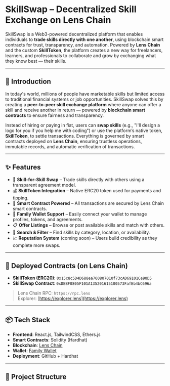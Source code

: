 # SkillSwap – Decentralized Skill Exchange on Lens Chain

SkillSwap is a Web3-powered decentralized platform that enables individuals to **trade skills directly with one another**, using blockchain smart contracts for trust, transparency, and automation. Powered by **Lens Chain** and the custom **SkillToken**, the platform creates a new way for freelancers, learners, and professionals to collaborate and grow by exchanging what they know best — their skills.

---

## 🚀 Introduction

In today's world, millions of people have marketable skills but limited access to traditional financial systems or job opportunities. SkillSwap solves this by creating a **peer-to-peer skill exchange platform** where anyone can offer a skill and receive another in return — powered by **blockchain smart contracts** to ensure fairness and transparency.

Instead of hiring or paying in fiat, users can **swap skills** (e.g., "I'll design a logo for you if you help me with coding") or use the platform’s native token, **SkillToken**, to settle transactions. Everything is governed by smart contracts deployed on **Lens Chain**, ensuring trustless operations, immutable records, and automatic verification of transactions.

---

## ✨ Features

- 🔄 **Skill-for-Skill Swap** – Trade skills directly with others using a transparent agreement model.
- 💰 **SkillToken Integration** – Native ERC20 token used for payments and tipping.
- 🔐 **Smart Contract Powered** – All transactions are secured by Lens Chain smart contracts.
- 👛 **Family Wallet Support** – Easily connect your wallet to manage profiles, tokens, and agreements.
- 📋 **Offer Listings** – Browse or post available skills and match with others.
- 🔎 **Search & Filter** – Find skills by category, location, or availability.
- 📈 **Reputation System** (coming soon) – Users build credibility as they complete more swaps.

---

## 🔗 Deployed Contracts (on Lens Chain)

- **SkillToken (ERC20)**: `0x15c8c5D4D688ea700807010f73cAD69101Ce90D5`
- **SkillSwap Contract**: `0xDEBF0805F101A135201615100573FafEb4bC696a`

> Lens Chain RPC: `https://rpc.lens`  
> Explorer: [https://explorer.lens](https://explorer.lens)

---

## 📦 Tech Stack

- **Frontend**: React.js, TailwindCSS, Ethers.js
- **Smart Contracts**: Solidity (Hardhat)
- **Blockchain**: [Lens Chain](https://lens.xyz/docs/chain/overview)
- **Wallet**: [Family Wallet](https://docs.family.co)
- **Deployment**: GitHub + Hardhat

---

## 📁 Project Structure


